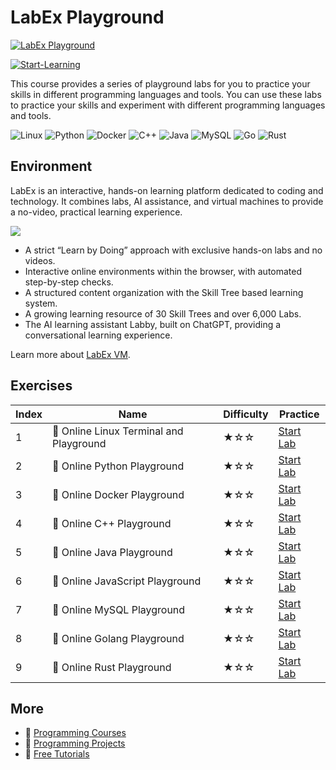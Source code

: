 # LabEx Playground

[![LabEx Playground](https://cover-creator.appbot.io/labex-playground.png)](https://labex.io/courses/labex-playground)

[![Start-Learning](https://img.shields.io/badge/Start-Learning-whitesmoke?style=for-the-badge)](https://labex.io/courses/labex-playground)

This course provides a series of playground labs for you to practice your skills in different programming languages and tools. You can use these labs to practice your skills and experiment with different programming languages and tools.

![Linux](https://img.shields.io/badge/Linux-whitesmoke?style=for-the-badge&logo=linux)
![Python](https://img.shields.io/badge/Python-whitesmoke?style=for-the-badge&logo=python)
![Docker](https://img.shields.io/badge/Docker-whitesmoke?style=for-the-badge&logo=docker)
![C++](https://img.shields.io/badge/C++-whitesmoke?style=for-the-badge&logo=c++)
![Java](https://img.shields.io/badge/Java-whitesmoke?style=for-the-badge&logo=java)
![MySQL](https://img.shields.io/badge/MySQL-whitesmoke?style=for-the-badge&logo=mysql)
![Go](https://img.shields.io/badge/Go-whitesmoke?style=for-the-badge&logo=go)
![Rust](https://img.shields.io/badge/Rust-whitesmoke?style=for-the-badge&logo=rust)


## Environment

LabEx is an interactive, hands-on learning platform dedicated to coding and technology. It combines labs, AI assistance, and virtual machines to provide a no-video, practical learning experience.

![](https://tutorial-screenshot.getvm.io/images/vm-1725247253.png)

- A strict “Learn by Doing” approach with exclusive hands-on labs and no videos.
- Interactive online environments within the browser, with automated step-by-step checks.
- A structured content organization with the Skill Tree based learning system.
- A growing learning resource of 30 Skill Trees and over 6,000 Labs.
- The AI learning assistant Labby, built on ChatGPT, providing a conversational learning experience.

Learn more about [LabEx VM](https://support.labex.io/using-labex/virtual-machine).

## Exercises

|   Index | Name                                   | Difficulty   | Practice                                                                                                          |
|---------|----------------------------------------|--------------|-------------------------------------------------------------------------------------------------------------------|
|       1 | 📖 Online Linux Terminal and Playground | ★☆☆          | <a target='_blank' href='https://labex.io/tutorials/linux-online-linux-playground-372915'>Start Lab</a>           |
|       2 | 📖 Online Python Playground             | ★☆☆          | <a target='_blank' href='https://labex.io/tutorials/python-online-python-playground-372886'>Start Lab</a>         |
|       3 | 📖 Online Docker Playground             | ★☆☆          | <a target='_blank' href='https://labex.io/tutorials/docker-online-docker-playground-372912'>Start Lab</a>         |
|       4 | 📖 Online C++ Playground                | ★☆☆          | <a target='_blank' href='https://labex.io/tutorials/cpp-online-c-playground-372911'>Start Lab</a>                 |
|       5 | 📖 Online Java Playground               | ★☆☆          | <a target='_blank' href='https://labex.io/tutorials/java-online-java-playground-372914'>Start Lab</a>             |
|       6 | 📖 Online JavaScript Playground         | ★☆☆          | <a target='_blank' href='https://labex.io/tutorials/javascript-online-javascript-playground-373404'>Start Lab</a> |
|       7 | 📖 Online MySQL Playground              | ★☆☆          | <a target='_blank' href='https://labex.io/tutorials/mysql-online-mysql-playground-372916'>Start Lab</a>           |
|       8 | 📖 Online Golang Playground             | ★☆☆          | <a target='_blank' href='https://labex.io/tutorials/go-online-golang-playground-372913'>Start Lab</a>             |
|       9 | 📖 Online Rust Playground               | ★☆☆          | <a target='_blank' href='https://labex.io/tutorials/rust-online-rust-playground-372918'>Start Lab</a>             |

## More

- 🔗 [ Programming Courses](https://github.com/labex-labs/awesome-programming-courses)
- 🔗 [ Programming Projects](https://github.com/labex-labs/awesome-programming-projects)
- 🔗 [ Free Tutorials](https://github.com/labex-labs/-free-tutorials)


